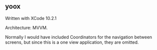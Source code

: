 ## yoox

Written with XCode 10.2.1

Architecture: MVVM.

Normally I would have included Coordinators for the navigation between screens, but since this is a one view application, they are omitted.
